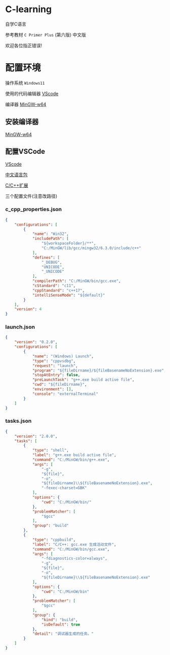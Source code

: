 # C-learning

自学C语言

参考教材 `C Primer Plus` (第六版) 中文版

欢迎各位指正错误!

# 配置环境

操作系统 `Windows11`

使用的代码编辑器 [ VScode ]( https://code.visualstudio.com/ )

编译器 [ MinGW-w64 ]( https://sourceforge.net/projects/mingw-w64/ )

## 安装编译器

[ MinGW-w64 ]( https://sourceforge.net/projects/mingw-w64/ )

## 配置VSCode

[ VScode ]( https://code.visualstudio.com/ )

[ 中文语言包 ](https://marketplace.visualstudio.com/items?itemName=MS-CEINTL.vscode-language-pack-zh-hans)

[ C/C++扩展 ](https://marketplace.visualstudio.com/items?itemName=ms-vscode.cpptools)

三个配置文件(注意改路径)

### c_cpp_properties.json

```json
{
    "configurations": [
        {
            "name": "Win32",
            "includePath": [
                "${workspaceFolder}/**",
                "C:/MinGW/lib/gcc/mingw32/6.3.0/include/c++"
            ],
            "defines": [
                "_DEBUG",
                "UNICODE",
                "_UNICODE"
            ],
            "compilerPath": "C:/MinGW/bin/gcc.exe",
            "cStandard": "c11",
            "cppStandard": "c++17",
            "intelliSenseMode": "${default}"
        }
    ],
    "version": 4
}
```

### launch.json

```json
{
    "version": "0.2.0",
    "configurations": [
        {
            "name": "(Windows) Launch",
            "type": "cppvsdbg",
            "request": "launch",
            "program": "${fileDirname}/${fileBasenameNoExtension}.exe",
            "stopAtEntry": false,
            "preLaunchTask": "g++.exe build active file",
            "cwd": "${fileDirname}",
            "environment": [],
            "console": "externalTerminal"
        }
    ]
}

```

### tasks.json

```json
{
    "version": "2.0.0",
    "tasks": [
        {
            "type": "shell",
            "label": "g++.exe build active file",
            "command": "C:/MinGW/bin/g++.exe",
            "args": [
                "-g",
                "${file}",
                "-o",
                "${fileDirname}\\${fileBasenameNoExtension}.exe",
                "-fexec-charset=GBK"
            ],
            "options": {
                "cwd": "C:/MinGW/bin/"
            },
            "problemMatcher": [
                "$gcc"
            ],
            "group": "build"
        },
        {
            "type": "cppbuild",
            "label": "C/C++: gcc.exe 生成活动文件",
            "command": "C:/MinGW/bin/gcc.exe",
            "args": [
                "-fdiagnostics-color=always",
                "-g",
                "${file}",
                "-o",
                "${fileDirname}\\${fileBasenameNoExtension}.exe"
            ],
            "options": {
                "cwd": "C:/MinGW/bin"
            },
            "problemMatcher": [
                "$gcc"
            ],
            "group": {
                "kind": "build",
                "isDefault": true
            },
            "detail": "调试器生成的任务。"
        }
    ]
}
```